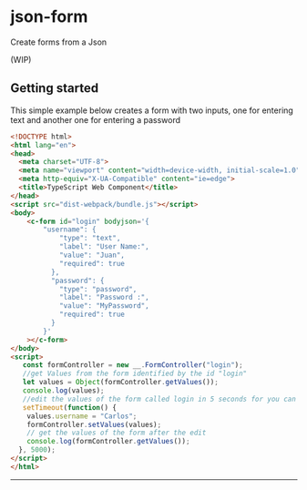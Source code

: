 # json-form
Create forms from a Json 

(WIP)

## Getting started

This simple example below creates a form with two inputs, one for entering text and another one for entering a password

```html
<!DOCTYPE html>
<html lang="en">
<head>
  <meta charset="UTF-8">
  <meta name="viewport" content="width=device-width, initial-scale=1.0">
  <meta http-equiv="X-UA-Compatible" content="ie=edge">
  <title>TypeScript Web Component</title>
</head>
<script src="dist-webpack/bundle.js"></script>
<body>
    <c-form id="login" bodyjson='{
        "username": {
            "type": "text",
            "label": "User Name:",
            "value": "Juan",
            "required": true
          },
          "password": {
            "type": "password",
            "label": "Password :",
            "value": "MyPassword",
            "required": true
          }
        }'
    ></c-form>
</body>
<script>
   const formController = new __.FormController("login");
   //get Values from the form identified by the id "login"
   let values = Object(formController.getValues());
   console.log(values);
   //edit the values of the form called login in 5 seconds for you can see the changes. The username value will change of "Juan" to "Carlos"
   setTimeout(function() {
    values.username = "Carlos";
    formController.setValues(values);
    // get the values of the form after the edit
    console.log(formController.getValues());
  }, 5000);
</script>
</html>
```
-----------------------